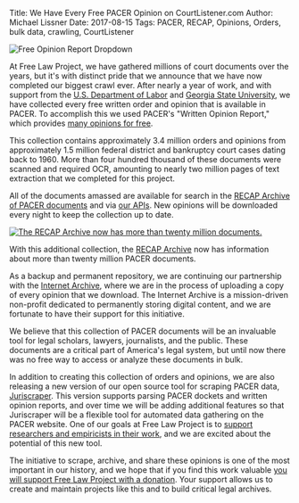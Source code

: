 Title: We Have Every Free PACER Opinion on CourtListener.com
Author: Michael Lissner
Date: 2017-08-15
Tags: PACER, RECAP, Opinions, Orders, bulk data, crawling, CourtListener

<div class="right-image">
    <img src="{static}/images/free-opinion-dropdown.png"
         alt="Free Opinion Report Dropdown"
         class="img-responsive border">
</div>


At Free Law Project, we have gathered millions of court documents over the years, but it's with distinct pride that we announce that we have now completed our biggest crawl ever. After nearly a year of work, and with support from the [U.S. Department of Labor][dol] and [Georgia State University][gsu], we have collected every free written order and opinion that is available in PACER. To accomplish this we used PACER's "Written Opinion Report," which provides [many opinions for free][free].
  
This collection contains approximately 3.4 million orders and opinions from approximately 1.5 million federal district and bankruptcy court cases dating back to 1960. More than four hundred thousand of these documents were scanned and required OCR, amounting to nearly two million pages of text extraction that we completed for this project.

All of the documents amassed are available for search in the [RECAP Archive of PACER documents][ra] and via [our APIs][api]. New opinions will be downloaded every night to keep the collection up to date.
 
<div class="left-image">
    <a href="https://www.courtlistener.com/?type=r&q=&order_by=score+desc">
        <img src="{static}/images/twenty-million-docs-in-recap.png"
             alt="The RECAP Archive now has more than twenty million documents."
             class="img-responsive border">
    </a>
    <p class="caption">With this additional collection, the <a href="https://www.courtlistener.com/recap/">RECAP Archive</a> now has information about more than twenty million PACER documents.</p>
</div>
<div class="clearfix"></div>

As a backup and permanent repository, we are continuing our partnership with the [Internet Archive][ia], where we are in the process of uploading a copy of every opinion that we download. The Internet Archive is a mission-driven non-profit dedicated to permanently storing digital content, and we are fortunate to have their support for this initiative.

We believe that this collection of PACER documents will be an invaluable tool for legal scholars, lawyers, journalists, and the public. These documents are a critical part of America's legal system, but until now there was no free way to access or analyze these documents in bulk.

In addition to creating this collection of orders and opinions, we are also releasing a new version of our open source tool for scraping PACER data, [Juriscraper][js]. This version supports parsing PACER dockets and written opinion reports, and over time we will be adding additional features so that Juriscraper will be a flexible tool for automated data gathering on the PACER website. One of our goals at Free Law Project is to [support researchers and empiricists in their work][cs], and we are excited about the potential of this new tool.
 
The initiative to scrape, archive, and share these opinions is one of the most important in our history, and we hope that if you find this work valuable [you will support Free Law Project with a donation][donate]. Your support allows us to create and maintain projects like this and to build critical legal archives.


[ra]: https://www.courtlistener.com/recap/
[api]: https://www.courtlistener.com/api/
[announce]: {filename}why-downloading-all-free-pacer.md
[dol]: https://www.dol.gov/newsroom/releases/oasp/oasp20170112
[gsu]: {filename}dol-grant.md
[ia]: https://archive.org
[donate]: {filename}/pages/donate.md
[free]: {filename}/pacer-fee-history.md#opinions-made-free
[js]: {filename}/pages/juriscraper.md
[cs]: {filename}/pages/data-services.md

<!--
RECAPDocument.objects.filter(is_free_on_pacer=True).order_by().count()
3437674

Docket.objects.filter(docket_entries__recap_documents__is_free_on_pacer=True).distinct().count()
1520836

RECAPDocument.objects.filter(is_free_on_pacer=True, ocr_status=RECAPDocument.OCR_COMPLETE).order_by().count()
417479

RECAPDocument.objects.filter(is_free_on_pacer=True, ocr_status=RECAPDocument.OCR_COMPLETE).order_by().aggregate(Sum('page_count'))
{'page_count__sum': 1989332}

first = RECAPDocument.objects.filter(is_free_on_pacer=True).earliest('docket_entry__date_filed')

first.docket_entry.date_filed
datetime.date(1960, 4, 29)
-->
